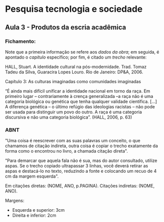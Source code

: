 # Pesquisa tecnologia e sociedade

## Aula 3 - Produtos da escria acadêmica
### Fichamento:
Note que a primeira informação se refere aos *dados da obra*; em seguida, é apontado o *capítulo* específico; por fim, é citado um *trecho* relevante:

HALL, Stuart. A identidade cultural na pós-modernidade. Trad. Tomaz Tadeu da Silva, Guaracira Lopes Louro. Rio de Janeiro: DP&A, 2006.

Capítulo 3: As culturas imaginadas como comunidades imaginadas

“É ainda mais difícil unificar a identidade nacional em torno da raça. Em primeiro lugar – contrariamente à crença generalizada –a raça não é uma categoria biológica ou genética que tenha qualquer validade científica. […] A diferença genética – o último refúgio das ideologias racistas – não pode ser usada para distinguir um povo do outro. A raça é uma categoria discursiva e não uma categoria biológica”. (HALL, 2006, p. 63)

### ABNT
"Uma coisa é reescrever com as suas palavras um conceito, o que chamamos de citação indireta, outra coisa é copiar o trecho exatamente da forma como o encontrou no livro, a chamada citação direta".

"Para demarcar que aquela fala não é sua, mas do autor consultado, utilize aspas. Se o trecho copiado ultrapassar 3 linhas, você deverá retirar as aspas e destacá-lo no texto, reduzindo a fonte e colocando um recuo de 4 cm da margem esquerda".

Em citações diretas: (NOME, ANO, p.PAGINA).
Citações indiretas: (NOME, ANO).

Margens:
- Esquerda e superior: 3cm
- Direita e inferior: 2cm